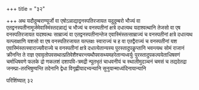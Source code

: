+++
title = "३२"

+++
अथ यदौदुम्बराण्यूर्जो वा एषोऽन्नाद्याद्वनस्पतिरजायत यदुदुम्बरो भौज्यं वा
एतद्वनस्पतीनामूर्जमेवास्मिंस्तदन्नाद्यं च भौज्यं च वनस्पतीनां क्षत्रे
दधात्यथ यदाश्वत्थानि तेजसो वा एष वनस्पतिरजायत यदश्वत्थः साम्राज्यं
वा एतद्वनस्पतीनान्तेज एवास्मिंस्तत्साम्राज्यं च वनस्पतीनां क्षत्रे
दधात्यथ यत्प्लाक्षाणि यशसो वा एष वनस्पतिरजायत यत्प्लक्षः
स्वाराज्यं च ह वा एतद्वैराज्यं च वनस्पतीनां यश
एवास्मिंस्तत्स्वाराज्यवैराज्ये च
वनस्पतीनां क्षत्रे दधात्येतान्यस्य पुरस्तादुपकॢप्तानि भवन्त्यथ
सोमं राजानं क्रीनन्ति ते राज्ञ
एवावृतोपवसथात्प्रतिवेशैश्चरन्त्यथौपवसथ्यमहरेतान्यध्वर्युः
पुरस्तादुपकल्पयेताधिषवणं चर्माधिषवणे फलके द्रो णकलशं दशापवि-त्रमद्री
न्पूतभृतं चाधवनीयं च स्थालीमुदञ्चनं चमसं च तद्यदेतद्रा
जनम्प्रा-तरभिषुण्वन्ति तदेनानि द्वेधा
विगृह्णीयादभ्यन्यानि
सुनुयान्माध्यंदिनायान्यानि 

परिशिंष्यात् ३२




 


